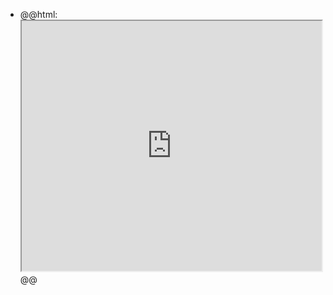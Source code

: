- @@html: <iframe src="https://www.youtube.com/embed/?listType=user_uploads&list=ChrisTitusTech" width="480" height="400"></iframe>@@